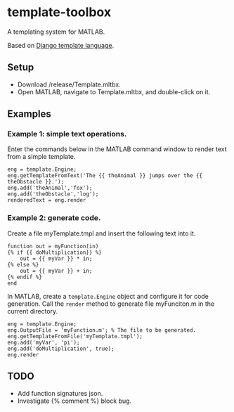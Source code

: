 # template-toolbox

A templating system for MATLAB.

Based on 
[Django template language](https://docs.djangoproject.com/en/4.0/ref/templates/language/).

## Setup

* Download /release/Template.mltbx.
* Open MATLAB, navigate to Template.mltbx, and double-click on it.


## Examples

### Example 1: simple text operations.

Enter the commands below in the MATLAB command window to render text 
from a simple template.
````
eng = template.Engine;
eng.getTemplateFromText('The {{ theAnimal }} jumps over the {{ theObstacle }}.');
eng.add('theAnimal','fox');
eng.add('theObstacle','log');
renderedText = eng.render
````

### Example 2: generate code.

Create a file myTemplate.tmpl and insert the following text into it.
````
function out = myFunction(in)
{% if {{ doMultiplication}} %}
    out = {{ myVar }} * in;
{% else %}
    out = {{ myVar }} + in;
{% endif %}
end
````
In MATLAB, create a `template.Engine` object and configure it for code 
generation. Call the `render` method to generate file myFunciton.m in the 
current directory.
````
eng = template.Engine;
eng.OutputFile = 'myFunction.m'; % The file to be generated.
eng.getTemplateFromFile('myTemplate.tmpl');
eng.add('myVar', 'pi');
eng.add('doMultiplication', true);
eng.render
````




## TODO

* Add function signatures json.
* Investigate {% comment %} block bug.
